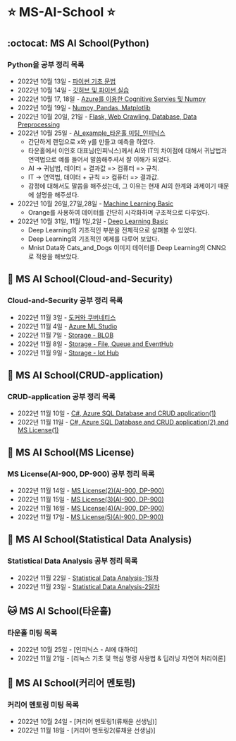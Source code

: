 # :star:  MS-AI-School :star:
## :octocat: MS AI School(Python)

### Python을 공부 정리 목록
- 2022년 10월 13일 - [파이썬 기초 문법](https://github.com/kcw0331/MS-AI-School/tree/main/Python/Python_Basic_Grammar) 
- 2022년 10월 14일 - [깃허브 및 파이썬 실습](https://github.com/kcw0331/MS-AI-School/tree/main/Python/Python_Basic_Practical_Exp)
- 2022년 10월 17, 18일 - [Azure를 이용한 Cognitive Servies 및 Numpy](https://github.com/kcw0331/MS-AI-School/tree/main/Python/Cognitive_Servies(Azure))
- 2022년 10월 19일 - [Numpy, Pandas, Matplotlib](https://github.com/kcw0331/MS-AI-School/tree/main/Python/numpypandasmatplotlib)
- 2022년 10월 20일, 21일 - [Flask, Web Crawling, Database, Data Preprocessing](https://github.com/kcw0331/MS-AI-School/tree/main/Python/FlaskWebCrawlingDatabase)
- 2022년 10월 25일 - [AI_example_타운홀 미팅_인피닉스](https://github.com/kcw0331/MS-AI-School/tree/main/Python/ai_example)
  - 간단하게 랜덤으로 x와 y를 만들고 예측을 하였다.
  - 타운홀에서 이인호 대표님(인피닉스)께서 AI와 IT의 차이점에 대해서 귀납법과 연역법으로 예를 들어서 말씀해주셔서 잘 이해가 되었다.
  - AI -> 귀납법, 데이터 + 결과값 => 컴퓨터 => 규칙.
  - IT -> 연역법, 데이터 +  규칙  => 컴퓨터 => 결과값.
  - 감정에 대해서도 말씀을 해주셨는데, 그 이유는 현재 AI의 한계와 과제이기 때문에 설명을 해주셨다.
- 2022년 10월 26일,27일,28일 - [Machine Learning Basic](https://github.com/kcw0331/MS-AI-School/tree/main/Python/MachineLearning)
  - Orange를 사용하여 데이터를 간단히 시각화하며 구조적으로 다루었다.  
- 2022년 10월 31일, 11월 1일,2일 - [Deep Learning Basic](https://github.com/kcw0331/MS-AI-School/tree/main/Python/DeepLearning)
  - Deep Learning의 기초적인 부분을 전체적으로 살펴볼 수 있었다.
  - Deep Learning의 기초적인 예제를 다루어 보았다.
  - Mnist Data와 Cats_and_Dogs 이미지 데이터를 Deep Learning의 CNN으로 적용을 해보았다.

## :dromedary_camel: MS AI School(Cloud-and-Security)
### Cloud-and-Security 공부 정리 목록
- 2022년 11월 3일 - [도커와 쿠버네티스](https://github.com/kcw0331/MS-AI-School/tree/main/Cloud-and-Security/docker-and-kube)
- 2022년 11월 4일 - [Azure ML Studio](https://github.com/kcw0331/MS-AI-School/tree/main/Cloud-and-Security/azuremlstudio)
- 2022년 11월 7일 - [Storage - BLOB](https://github.com/kcw0331/MS-AI-School/tree/main/Cloud-and-Security/storage)
- 2022년 11월 8일 - [Storage - File, Queue and EventHub](https://github.com/kcw0331/MS-AI-School/tree/main/Cloud-and-Security/storage)
- 2022년 11월 9일 - [Storage - Iot Hub](https://github.com/kcw0331/MS-AI-School/tree/main/Cloud-and-Security/storage)

## :dragon_face: MS AI School(CRUD-application)

### CRUD-application 공부 정리 목록
- 2022년 11월 10일 - [C#, Azure SQL Database and CRUD application(1)](https://github.com/kcw0331/MS-AI-School/tree/main/CRUD-application/C%23%2C%20Azure%20SQL%20Database%20and%20CRUD/CRUDapplication(1))
- 2022년 11월 11일 - [C#, Azure SQL Database and CRUD application(2) and MS License(1)](https://github.com/kcw0331/MS-AI-School/tree/main/CRUD-application/C%23%2C%20Azure%20SQL%20Database%20and%20CRUD/CRUDapplication(2))

## :horse: MS AI School(MS License)

### MS License(AI-900, DP-900) 공부 정리 목록
- 2022년 11월 14일 - [MS License(2)(AI-900, DP-900)](https://github.com/kcw0331/MS-AI-School/tree/main/MS-License)
- 2022년 11월 15일 - [MS License(3)(AI-900, DP-900)](https://github.com/kcw0331/MS-AI-School/tree/main/MS-License)
- 2022년 11월 16일 - [MS License(4)(AI-900, DP-900)](https://github.com/kcw0331/MS-AI-School/tree/main/MS-License)
- 2022년 11월 17일 - [MS License(5)(AI-900, DP-900)](https://github.com/kcw0331/MS-AI-School/tree/main/MS-License)

## :tiger: MS AI School(Statistical Data Analysis)

### Statistical Data Analysis 공부 정리 목록
- 2022년 11월 22일 - [Statistical Data Analysis-1일차](https://github.com/kcw0331/MS-AI-School/tree/main/Statistical-Data-Analysis)
- 2022년 11월 23일 - [Statistical Data Analysis-2일차](https://github.com/kcw0331/MS-AI-School/tree/main/Statistical-Data-Analysis)

## :cat: MS AI School(타운홀)

### 타운홀 미팅 목록
- 2022년 10월 25일 - [인피닉스 - AI에 대하여]
- 2022년 11월 21일 - [리눅스 기초 및 핵심 명령 사용법 & 딥러닝 자연어 처리이론]

## :dog: MS AI School(커리어 멘토링)

### 커리어 멘토링 미팅 목록
- 2022년 10월 24일 - [커리어 멘토링1(류채윤 선생님)]
- 2022년 11월 18일 - [커리어 멘토링2(류채윤 선생님)]